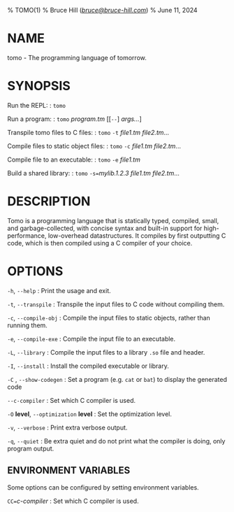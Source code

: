 % TOMO(1)
% Bruce Hill (*bruce@bruce-hill.com*)
% June 11, 2024

# NAME

tomo - The programming language of tomorrow.

# SYNOPSIS

Run the REPL:
: `tomo`

Run a program:
: `tomo` *program.tm* \[\[`--`\] *args...*\]

Transpile tomo files to C files:
: `tomo` `-t` *file1.tm* *file2.tm*...

Compile files to static object files:
: `tomo` `-c` *file1.tm* *file2.tm*...

Compile file to an executable:
: `tomo` `-e` *file1.tm*

Build a shared library:
: `tomo` `-s=`*mylib.1.2.3* *file1.tm* *file2.tm*...

# DESCRIPTION

Tomo is a programming language that is statically typed, compiled, small, and
garbage-collected, with concise syntax and built-in support for
high-performance, low-overhead datastructures. It compiles by first outputting
C code, which is then compiled using a C compiler of your choice.

# OPTIONS

`-h`, `--help`
: Print the usage and exit.

`-t`, `--transpile`
: Transpile the input files to C code without compiling them.

`-c`, `--compile-obj`
: Compile the input files to static objects, rather than running them.

`-e`, `--compile-exe`
: Compile the input file to an executable.

`-L`, `--library`
: Compile the input files to a library `.so` file and header.

`-I`, `--install`
: Install the compiled executable or library.

`-C` *<program>*, `--show-codegen` *<program>*
: Set a program (e.g. `cat` or `bat`) to display the generated code

`--c-compiler`
: Set which C compiler is used.

`-O` **level**, `--optimization` **level**
: Set the optimization level.

`-v`, `--verbose`
: Print extra verbose output.

`-q`, `--quiet`
: Be extra quiet and do not print what the compiler is doing, only program output.

## ENVIRONMENT VARIABLES

Some options can be configured by setting environment variables.

`CC=`*c-compiler*
: Set which C compiler is used.
